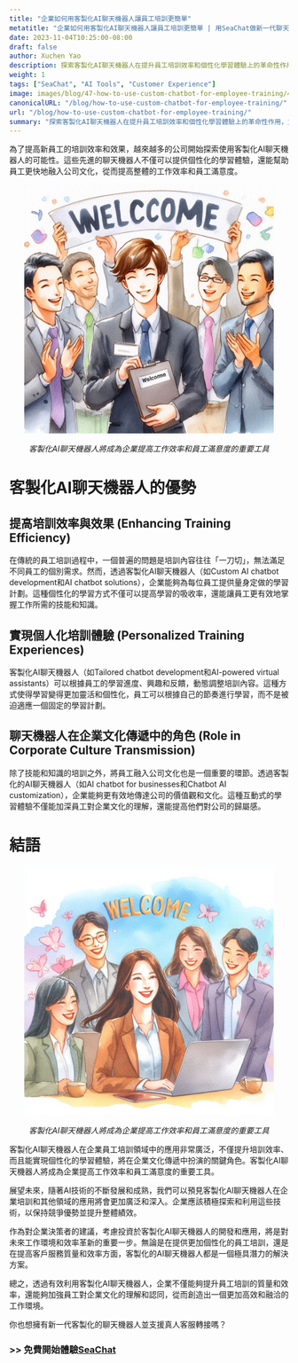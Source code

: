 ```yaml
---
title: "企業如何用客製化AI聊天機器人讓員工培訓更簡單"
metatitle: "企業如何用客製化AI聊天機器人讓員工培訓更簡單 | 用SeaChat做新一代聊天機器人系列"
date: 2023-11-04T10:25:00-08:00
draft: false
author: Xuchen Yao
description: 探索客製化AI聊天機器人在提升員工培訓效率和個性化學習體驗上的革命性作用，並解析其在企業文化傳遞和業務效率提升中的關鍵角色。
weight: 1
tags: ["SeaChat", "AI Tools", "Customer Experience"]
image: images/blog/47-how-to-use-custom-chatbot-for-employee-training/47-how-to-use-custom-chatbot-for-employee-training.png
canonicalURL: "/blog/how-to-use-custom-chatbot-for-employee-training/"
url: "/blog/how-to-use-custom-chatbot-for-employee-training/"
summary: "探索客製化AI聊天機器人在提升員工培訓效率和個性化學習體驗上的革命性作用，並解析其在企業文化傳遞和業務效率提升中的關鍵角色。"
---
```


為了提高新員工的培訓效率和效果，越來越多的公司開始探索使用客製化AI聊天機器人的可能性。這些先進的聊天機器人不僅可以提供個性化的學習體驗，還能幫助員工更快地融入公司文化，從而提高整體的工作效率和員工滿意度。

<center>
<img height="450px" src="/images/blog/47-how-to-use-custom-chatbot-for-employee-training/1-custom-chatbot-makes-onboarding-easy.jpeg" alt="客製化AI聊天機器人將成為企業提高工作效率和員工滿意度的重要工具"/>

*客製化AI聊天機器人將成為企業提高工作效率和員工滿意度的重要工具*
</center>


# 客製化AI聊天機器人的優勢

## 提高培訓效率與效果 (Enhancing Training Efficiency)
在傳統的員工培訓過程中，一個普遍的問題是培訓內容往往「一刀切」，無法滿足不同員工的個別需求。然而，透過客製化AI聊天機器人（如Custom AI chatbot development和AI chatbot solutions），企業能夠為每位員工提供量身定做的學習計劃。這種個性化的學習方式不僅可以提高學習的吸收率，還能讓員工更有效地掌握工作所需的技能和知識。

## 實現個人化培訓體驗 (Personalized Training Experiences)
客製化AI聊天機器人（如Tailored chatbot development和AI-powered virtual assistants）可以根據員工的學習進度、興趣和反饋，動態調整培訓內容。這種方式使得學習變得更加靈活和個性化，員工可以根據自己的節奏進行學習，而不是被迫適應一個固定的學習計劃。

## 聊天機器人在企業文化傳遞中的角色 (Role in Corporate Culture Transmission)
除了技能和知識的培訓之外，將員工融入公司文化也是一個重要的環節。透過客製化的AI聊天機器人（如AI chatbot for businesses和Chatbot AI customization），企業能夠更有效地傳達公司的價值觀和文化。這種互動式的學習體驗不僅能加深員工對企業文化的理解，還能提高他們對公司的歸屬感。


# 結語

<center>
<img height="450px" src="/images/blog/47-how-to-use-custom-chatbot-for-employee-training/2-focus-on-employee-happiness-by-smooth-training.jpeg" alt="客製化AI聊天機器人將成為企業提高工作效率和員工滿意度的重要工具"/>

*客製化AI聊天機器人將成為企業提高工作效率和員工滿意度的重要工具*
</center>

客製化AI聊天機器人在企業員工培訓領域中的應用非常廣泛，不僅提升培訓效率、而且能實現個性化的學習體驗，將在企業文化傳遞中扮演的關鍵角色。客製化AI聊天機器人將成為企業提高工作效率和員工滿意度的重要工具。

展望未來，隨著AI技術的不斷發展和成熟，我們可以預見客製化AI聊天機器人在企業培訓和其他領域的應用將會更加廣泛和深入。企業應該積極探索和利用這些技術，以保持競爭優勢並提升整體績效。

作為對企業決策者的建議，考慮投資於客製化AI聊天機器人的開發和應用，將是對未來工作環境和效率革新的重要一步。無論是在提供更加個性化的員工培訓，還是在提高客戶服務質量和效率方面，客製化的AI聊天機器人都是一個極具潛力的解決方案。

總之，透過有效利用客製化AI聊天機器人，企業不僅能夠提升員工培訓的質量和效率，還能夠加強員工對企業文化的理解和認同，從而創造出一個更加高效和融洽的工作環境。

你也想擁有新一代客製化的聊天機器人並支援真人客服轉接嗎？

### >> 免費開始體驗[SeaChat](https://chat.seasalt.ai/?utm_source=blog)
